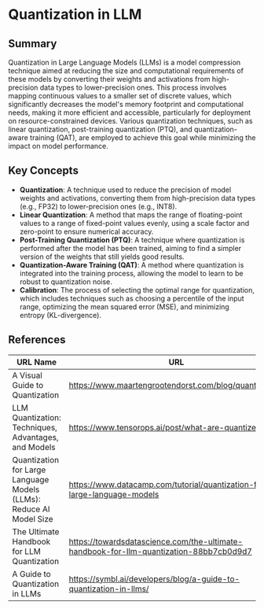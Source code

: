 # **Quantization in LLM**

## **Summary**
Quantization in Large Language Models (LLMs) is a model compression technique aimed at reducing the size and computational requirements of these models by converting their weights and activations from high-precision data types to lower-precision ones. This process involves mapping continuous values to a smaller set of discrete values, which significantly decreases the model's memory footprint and computational needs, making it more efficient and accessible, particularly for deployment on resource-constrained devices. Various quantization techniques, such as linear quantization, post-training quantization (PTQ), and quantization-aware training (QAT), are employed to achieve this goal while minimizing the impact on model performance.

## **Key Concepts**
- **Quantization**: A technique used to reduce the precision of model weights and activations, converting them from high-precision data types (e.g., FP32) to lower-precision ones (e.g., INT8).
- **Linear Quantization**: A method that maps the range of floating-point values to a range of fixed-point values evenly, using a scale factor and zero-point to ensure numerical accuracy.
- **Post-Training Quantization (PTQ)**: A technique where quantization is performed after the model has been trained, aiming to find a simpler version of the weights that still yields good results.
- **Quantization-Aware Training (QAT)**: A method where quantization is integrated into the training process, allowing the model to learn to be robust to quantization noise.
- **Calibration**: The process of selecting the optimal range for quantization, which includes techniques such as choosing a percentile of the input range, optimizing the mean squared error (MSE), and minimizing entropy (KL-divergence).

## **References**
| URL Name | URL |
| --- | --- |
| A Visual Guide to Quantization | https://www.maartengrootendorst.com/blog/quantization/ |
| LLM Quantization: Techniques, Advantages, and Models | https://www.tensorops.ai/post/what-are-quantized-llms |
| Quantization for Large Language Models (LLMs): Reduce AI Model Size | https://www.datacamp.com/tutorial/quantization-for-large-language-models |
| The Ultimate Handbook for LLM Quantization | https://towardsdatascience.com/the-ultimate-handbook-for-llm-quantization-88bb7cb0d9d7 |
| A Guide to Quantization in LLMs | https://symbl.ai/developers/blog/a-guide-to-quantization-in-llms/ |